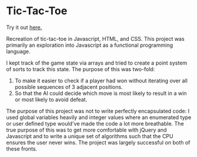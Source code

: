 # Tic-Tac-Toe

Try it out [here.](http://cameroncabo.com/projects/tictactoe)

Recreation of tic-tac-toe in Javascript, HTML, and CSS. This project was
primarily an exploration into Javascript as a functional programming language.

I kept track of the game state via arrays and tried to create a point system of
sorts to track this state. The purpose of this was two-fold:

1. To make it easier to check if a player had won without iterating over all
possible sequences of 3 adjacent positions.
2. So that the AI could decide which move is most likely to
result in a win or most likely to avoid defeat.

The purpose of this project was not to write perfectly encapsulated code: I used
global variables heavily and integer values where an enumerated type or user
defined type would've made the code a lot more breathable. The true purpose of this
was to get more comfortable with jQuery and Javascript and to write a unique set of
algorithms such that the CPU ensures the user never wins. The project was largely
successful on both of these fronts.
